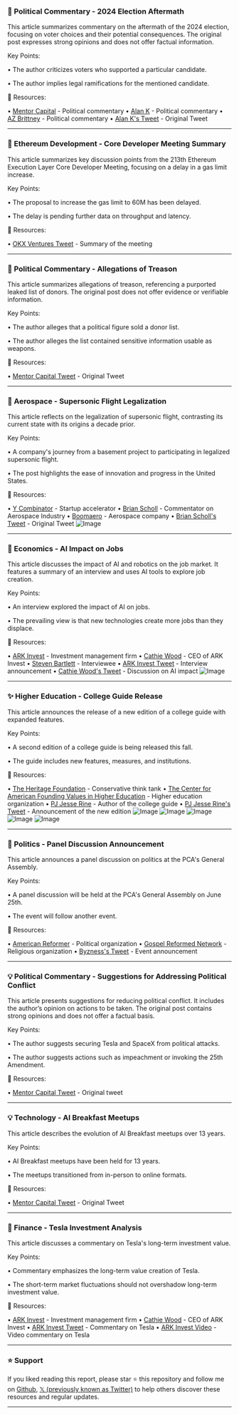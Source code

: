 ### 🤖 Political Commentary - 2024 Election Aftermath

This article summarizes commentary on the aftermath of the 2024 election, focusing on voter choices and their potential consequences.  The original post expresses strong opinions and does not offer factual information.

Key Points:

•  The author criticizes voters who supported a particular candidate.


• The author implies legal ramifications for the mentioned candidate.


🔗 Resources:

• [Mentor Capital](https://x.com/mentorcapital1) - Political commentary
• [Alan K](https://x.com/alan_k4u) - Political commentary
• [AZ Brittney](https://x.com/AZ_Brittney) - Political commentary
• [Alan K's Tweet](https://x.com/alan_k4u/status/1931729301537480760) -  Original Tweet


---
### 🤖 Ethereum Development - Core Developer Meeting Summary

This article summarizes key discussion points from the 213th Ethereum Execution Layer Core Developer Meeting, focusing on a delay in a gas limit increase.

Key Points:

• The proposal to increase the gas limit to 60M has been delayed.


• The delay is pending further data on throughput and latency.


🔗 Resources:

• [OKX Ventures Tweet](https://x.com/OKX_Ventures/status/1931750648774836357) - Summary of the meeting


---
### 🤖 Political Commentary - Allegations of Treason

This article summarizes allegations of treason, referencing a purported leaked list of donors. The original post does not offer evidence or verifiable information.

Key Points:

•  The author alleges that a political figure sold a donor list.


• The author alleges the list contained sensitive information usable as weapons.


🔗 Resources:

• [Mentor Capital Tweet](https://x.com/mentorcapital1/status/1931731014612898051) - Original Tweet


---
### 🚀 Aerospace - Supersonic Flight Legalization

This article reflects on the legalization of supersonic flight, contrasting its current state with its origins a decade prior.

Key Points:

•  A company's journey from a basement project to participating in legalized supersonic flight.


• The post highlights the ease of innovation and progress in the United States.


🔗 Resources:

• [Y Combinator](https://x.com/ycombinator) - Startup accelerator
• [Brian Scholl](https://x.com/bscholl) -  Commentator on Aerospace Industry
• [Boomaero](https://x.com/boomaero) - Aerospace company
• [Brian Scholl's Tweet](https://x.com/bscholl/status/1931399457431597342) - Original Tweet
![Image](https://pbs.twimg.com/media/Gs21iqUXIAAhtod?format=jpg&name=small)


---
### 🤖  Economics - AI Impact on Jobs

This article discusses the impact of AI and robotics on the job market.  It features a summary of an interview and uses AI tools to explore job creation.

Key Points:

• An interview explored the impact of AI on jobs.


•  The prevailing view is that new technologies create more jobs than they displace.



🔗 Resources:

• [ARK Invest](https://x.com/ARKInvest) - Investment management firm
• [Cathie Wood](https://x.com/CathieDWood) - CEO of ARK Invest
• [Steven Bartlett](https://x.com/StevenBartlett) - Interviewee
• [ARK Invest Tweet](https://x.com/ARKInvest/status/1930979946983203282) -  Interview announcement
• [Cathie Wood's Tweet](https://x.com/CathieDWood/status/1931383026828665058) - Discussion on AI impact
![Image](https://pbs.twimg.com/media/Gsw2ILAW8AAAkSe?format=jpg&name=small)


---
### ✨ Higher Education - College Guide Release

This article announces the release of a new edition of a college guide with expanded features.

Key Points:

• A second edition of a college guide is being released this fall.


•  The guide includes new features, measures, and institutions.


🔗 Resources:

• [The Heritage Foundation](https://x.com/Heritage) - Conservative think tank
• [The Center for American Founding Values in Higher Education](https://x.com/CAFF_HigherEd) - Higher education organization
• [PJ Jesse Rine](https://x.com/PJesseRine) - Author of the college guide
• [PJ Jesse Rine's Tweet](https://x.com/PJesseRine/status/1931080334206189643) - Announcement of the new edition
![Image](https://pbs.twimg.com/media/GsyQ5QrXIAATVuc?format=jpg&name=small)
![Image](https://pbs.twimg.com/media/GsmudM6XAAEVi--?format=jpg&name=120x120)
![Image](https://pbs.twimg.com/media/GsmudNDWsAA-s8e?format=jpg&name=120x120)
![Image](https://pbs.twimg.com/media/GsmudNEWUAAowss?format=jpg&name=120x120)
![Image](https://pbs.twimg.com/media/GsmudNGXAAAOUB5?format=jpg&name=120x120)


---
### 🤖 Politics - Panel Discussion Announcement

This article announces a panel discussion on politics at the PCA's General Assembly.

Key Points:

• A panel discussion will be held at the PCA's General Assembly on June 25th.


• The event will follow another event.


🔗 Resources:

• [American Reformer](https://x.com/AmReformer) -  Political organization
• [Gospel Reformed Network](https://x.com/gospelrefnet) - Religious organization
• [Byzness's Tweet](https://x.com/Byzness/status/1931080479513444493) - Event announcement


---
### 💡 Political Commentary - Suggestions for Addressing Political Conflict

This article presents suggestions for reducing political conflict. It includes the author’s opinion on actions to be taken. The original post contains strong opinions and does not offer a factual basis.

Key Points:

• The author suggests securing Tesla and SpaceX from political attacks.


• The author suggests actions such as impeachment or invoking the 25th Amendment.



🔗 Resources:

• [Mentor Capital Tweet](https://x.com/mentorcapital1/status/1931412366866207135) - Original tweet


---
### 💡 Technology - AI Breakfast Meetups

This article describes the evolution of AI Breakfast meetups over 13 years.

Key Points:

• AI Breakfast meetups have been held for 13 years.


•  The meetups transitioned from in-person to online formats.


🔗 Resources:

• [Mentor Capital Tweet](https://x.com/mentorcapital1/status/1931445464001560655) - Original Tweet


---
### 🤖 Finance - Tesla Investment Analysis

This article discusses a commentary on Tesla's long-term investment value.

Key Points:

•  Commentary emphasizes the long-term value creation of Tesla.


• The short-term market fluctuations should not overshadow long-term investment value.



🔗 Resources:

• [ARK Invest](https://x.com/ARKInvest) - Investment management firm
• [Cathie Wood](https://x.com/CathieDWood) - CEO of ARK Invest
• [ARK Invest Tweet](https://x.com/ARKInvest/status/1931155964197322815) -  Commentary on Tesla
• [ARK Invest Video](https://www.ark-invest.com/videos/market-commentary/june-2025-in-the-know-cathie-wood) -  Video commentary on Tesla


---

### ⭐️ Support

If you liked reading this report, please star ⭐️ this repository and follow me on [Github](https://github.com/Drix10), [𝕏 (previously known as Twitter)](https://x.com/DRIX_10_) to help others discover these resources and regular updates.

---
